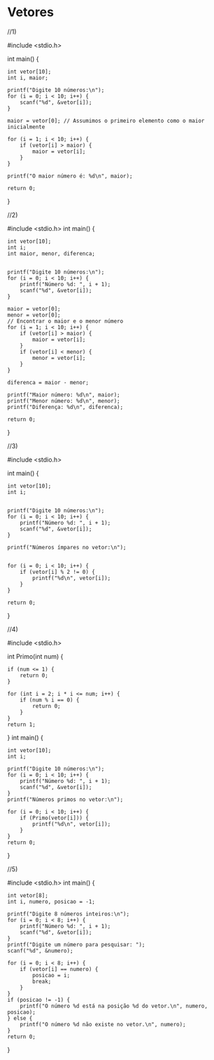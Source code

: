 # Vetores
//1)

#include <stdio.h>

int main() 
{
    
    int vetor[10];
    int i, maior;
    
    printf("Digite 10 números:\n");
    for (i = 0; i < 10; i++) {
        scanf("%d", &vetor[i]);
    }
    
    maior = vetor[0]; // Assumimos o primeiro elemento como o maior inicialmente

    for (i = 1; i < 10; i++) {
        if (vetor[i] > maior) {
            maior = vetor[i];
        }
    }
    
    printf("O maior número é: %d\n", maior);

    return 0;
}

//2)

#include <stdio.h>
int main() 
{
    
    int vetor[10];
    int i;
    int maior, menor, diferenca;
    
    
    printf("Digite 10 números:\n");
    for (i = 0; i < 10; i++) {
        printf("Número %d: ", i + 1);
        scanf("%d", &vetor[i]);
    }
    
    maior = vetor[0];
    menor = vetor[0];
    // Encontrar o maior e o menor número
    for (i = 1; i < 10; i++) {
        if (vetor[i] > maior) {
            maior = vetor[i];
        }
        if (vetor[i] < menor) {
            menor = vetor[i];
        }
    }
    
    diferenca = maior - menor;

    printf("Maior número: %d\n", maior);
    printf("Menor número: %d\n", menor);
    printf("Diferença: %d\n", diferenca);

    return 0;
}

//3)

#include <stdio.h>

int main() 
{
    
    int vetor[10];
    int i;

    
    printf("Digite 10 números:\n");
    for (i = 0; i < 10; i++) {
        printf("Número %d: ", i + 1);
        scanf("%d", &vetor[i]);
    }

    printf("Números ímpares no vetor:\n");

    
    for (i = 0; i < 10; i++) {
        if (vetor[i] % 2 != 0) {
            printf("%d\n", vetor[i]);
        }
    }

    return 0;
}

//4)

#include <stdio.h>

int Primo(int num) 
{
    
    if (num <= 1) {
        return 0;
    }

    for (int i = 2; i * i <= num; i++) {
        if (num % i == 0) {
            return 0;
        }
    }
    return 1;
}
int main() 
{
    
    int vetor[10];
    int i;
    
    printf("Digite 10 números:\n");
    for (i = 0; i < 10; i++) {
        printf("Número %d: ", i + 1);
        scanf("%d", &vetor[i]);
    }
    printf("Números primos no vetor:\n");
    
    for (i = 0; i < 10; i++) {
        if (Primo(vetor[i])) {
            printf("%d\n", vetor[i]);
        }
    }
    return 0;
}

//5)

#include <stdio.h>
int main() 
{
    
    int vetor[8];
    int i, numero, posicao = -1;

    printf("Digite 8 números inteiros:\n");
    for (i = 0; i < 8; i++) {
        printf("Número %d: ", i + 1);
        scanf("%d", &vetor[i]);
    }
    printf("Digite um número para pesquisar: ");
    scanf("%d", &numero);

    for (i = 0; i < 8; i++) {
        if (vetor[i] == numero) {
            posicao = i;
            break;
        }
    }
    if (posicao != -1) {
        printf("O número %d está na posição %d do vetor.\n", numero, posicao);
    } else {
        printf("O número %d não existe no vetor.\n", numero);
    }
    return 0;
}
